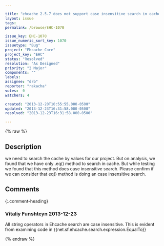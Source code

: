 ```yaml
---

title: "ehcache 2.5.7 does not support case insensitive search in cache"
layout: issue
tags: 
permalink: /browse/EHC-1070

issue_key: EHC-1070
issue_numeric_sort_key: 1070
issuetype: "Bug"
project: "Ehcache Core"
project_key: "EHC"
status: "Resolved"
resolution: "As Designed"
priority: "2 Major"
components: ""
labels: 
assignee: "drb"
reporter: "rakacha"
votes:  0
watchers: 4

created: "2013-12-20T10:55:55.000-0500"
updated: "2013-12-23T16:31:58.000-0500"
resolved: "2013-12-23T16:31:58.000-0500"

---
```




{% raw %}



## Description

<div markdown="1" class="description">

we need to search the cache by values for our project. But on analysis, we found that we have only .eq() method to search in cache. But while testing we found that this method does case insensitive search.
Please confirm if we can consider that eq() method is doing an case insensitive search. 


</div>

## Comments


{:.comment-heading}
### **Vitaliy Funshteyn** <span class="date">2013-12-23</span>

<div markdown="1" class="comment">

All string operators in Ehcache search are case insensitive. This is evident from examining code in {{net.sf.ehcache.search.expression.EqualTo}}

</div>



{% endraw %}
